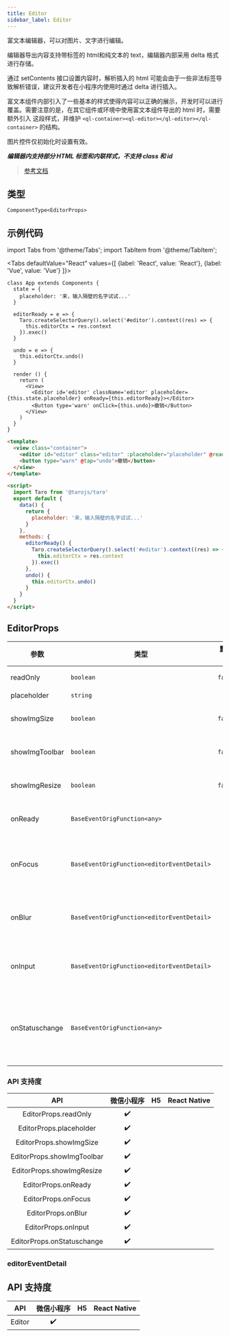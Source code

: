 ```yaml
---
title: Editor
sidebar_label: Editor
---
```


富文本编辑器，可以对图片、文字进行编辑。

编辑器导出内容支持带标签的 html和纯文本的 text，编辑器内部采用 delta 格式进行存储。

通过 setContents 接口设置内容时，解析插入的 html 可能会由于一些非法标签导致解析错误，建议开发者在小程序内使用时通过 delta 进行插入。

富文本组件内部引入了一些基本的样式使得内容可以正确的展示，开发时可以进行覆盖。需要注意的是，在其它组件或环境中使用富文本组件导出的 html 时，需要额外引入 这段样式，并维护 `<ql-container><ql-editor></ql-editor></ql-container>` 的结构。

图片控件仅初始化时设置有效。

***编辑器内支持部分 HTML 标签和内联样式，不支持 **class** 和 ***id******

> [参考文档](https://developers.weixin.qq.com/miniprogram/dev/component/editor.html)

## 类型

```tsx
ComponentType<EditorProps>
```

## 示例代码

import Tabs from '@theme/Tabs';
import TabItem from '@theme/TabItem';

<Tabs
  defaultValue="React"
  values={[
    {label: 'React', value: 'React'},
 {label: 'Vue', value: 'Vue'}
 ]}>
<TabItem value="React">

```tsx
class App extends Components {
  state = {
    placeholder: '来，输入隔壁的名字试试...'
  }

  editorReady = e => {
    Taro.createSelectorQuery().select('#editor').context((res) => {
      this.editorCtx = res.context
    }).exec()
  }

  undo = e => {
    this.editorCtx.undo()
  }

  render () {
    return (
      <View>
        <Editor id='editor' className='editor' placeholder={this.state.placeholder} onReady={this.editorReady}></Editor>
        <Button type='warn' onClick={this.undo}>撤销</Button>
      </View>
    )
  }
}
```
</TabItem>

<TabItem value="Vue">

```html
<template>
  <view class="container">
    <editor id="editor" class="editor" :placeholder="placeholder" @ready="editorReady"></editor>
    <button type="warn" @tap="undo">撤销</button>
  </view>
</template>

<script>
  import Taro from '@tarojs/taro'
  export default {
    data() {
      return {
        placeholder: '来，输入隔壁的名字试试...'
      }
    },
    methods: {
      editorReady() {
        Taro.createSelectorQuery().select('#editor').context((res) => {
          this.editorCtx = res.context
        }).exec()
      },
      undo() {
        this.editorCtx.undo()
      }
    }
  }
</script>
```
  
</TabItem>
</Tabs>

## EditorProps

<table>
  <thead>
    <tr>
      <th>参数</th>
      <th>类型</th>
      <th style={{ textAlign: "center"}}>默认值</th>
      <th style={{ textAlign: "center"}}>必填</th>
      <th>说明</th>
    </tr>
  </thead>
  <tbody>
    <tr>
      <td>readOnly</td>
      <td><code>boolean</code></td>
      <td style={{ textAlign: "center"}}><code>false</code></td>
      <td style={{ textAlign: "center"}}>否</td>
      <td>设置编辑器为只读</td>
    </tr>
    <tr>
      <td>placeholder</td>
      <td><code>string</code></td>
      <td style={{ textAlign: "center"}}></td>
      <td style={{ textAlign: "center"}}>否</td>
      <td>提示信息</td>
    </tr>
    <tr>
      <td>showImgSize</td>
      <td><code>boolean</code></td>
      <td style={{ textAlign: "center"}}><code>false</code></td>
      <td style={{ textAlign: "center"}}>否</td>
      <td>点击图片时显示图片大小控件</td>
    </tr>
    <tr>
      <td>showImgToolbar</td>
      <td><code>boolean</code></td>
      <td style={{ textAlign: "center"}}><code>false</code></td>
      <td style={{ textAlign: "center"}}>否</td>
      <td>点击图片时显示工具栏控件</td>
    </tr>
    <tr>
      <td>showImgResize</td>
      <td><code>boolean</code></td>
      <td style={{ textAlign: "center"}}><code>false</code></td>
      <td style={{ textAlign: "center"}}>否</td>
      <td>点击图片时显示修改尺寸控件</td>
    </tr>
    <tr>
      <td>onReady</td>
      <td><code>BaseEventOrigFunction&lt;any&gt;</code></td>
      <td style={{ textAlign: "center"}}></td>
      <td style={{ textAlign: "center"}}>否</td>
      <td>编辑器初始化完成时触发</td>
    </tr>
    <tr>
      <td>onFocus</td>
      <td><code>BaseEventOrigFunction&lt;editorEventDetail&gt;</code></td>
      <td style={{ textAlign: "center"}}></td>
      <td style={{ textAlign: "center"}}>否</td>
      <td>编辑器聚焦时触发<br />event.detail = {`{ html, text, delta }`}</td>
    </tr>
    <tr>
      <td>onBlur</td>
      <td><code>BaseEventOrigFunction&lt;editorEventDetail&gt;</code></td>
      <td style={{ textAlign: "center"}}></td>
      <td style={{ textAlign: "center"}}>否</td>
      <td>编辑器失去焦点时触发<br />detail = {`{ html, text, delta }`}</td>
    </tr>
    <tr>
      <td>onInput</td>
      <td><code>BaseEventOrigFunction&lt;editorEventDetail&gt;</code></td>
      <td style={{ textAlign: "center"}}></td>
      <td style={{ textAlign: "center"}}>否</td>
      <td>编辑器内容改变时触发<br />detail = {`{ html, text, delta }`}</td>
    </tr>
    <tr>
      <td>onStatuschange</td>
      <td><code>BaseEventOrigFunction&lt;any&gt;</code></td>
      <td style={{ textAlign: "center"}}></td>
      <td style={{ textAlign: "center"}}>否</td>
      <td>通过 Context 方法改变编辑器内样式时触发，返回选区已设置的样式</td>
    </tr>
  </tbody>
</table>

### API 支持度

|            API             | 微信小程序 | H5 | React Native |
|:--------------------------:|:-----:|:--:|:------------:|
|    EditorProps.readOnly    |  ✔️   |    |              |
|  EditorProps.placeholder   |  ✔️   |    |              |
|  EditorProps.showImgSize   |  ✔️   |    |              |
| EditorProps.showImgToolbar |  ✔️   |    |              |
| EditorProps.showImgResize  |  ✔️   |    |              |
|    EditorProps.onReady     |  ✔️   |    |              |
|    EditorProps.onFocus     |  ✔️   |    |              |
|     EditorProps.onBlur     |  ✔️   |    |              |
|    EditorProps.onInput     |  ✔️   |    |              |
| EditorProps.onStatuschange |  ✔️   |    |              |

### editorEventDetail

## API 支持度

|  API   | 微信小程序 | H5 | React Native |
|:------:|:-----:|:--:|:------------:|
| Editor |  ✔️   |    |              |
